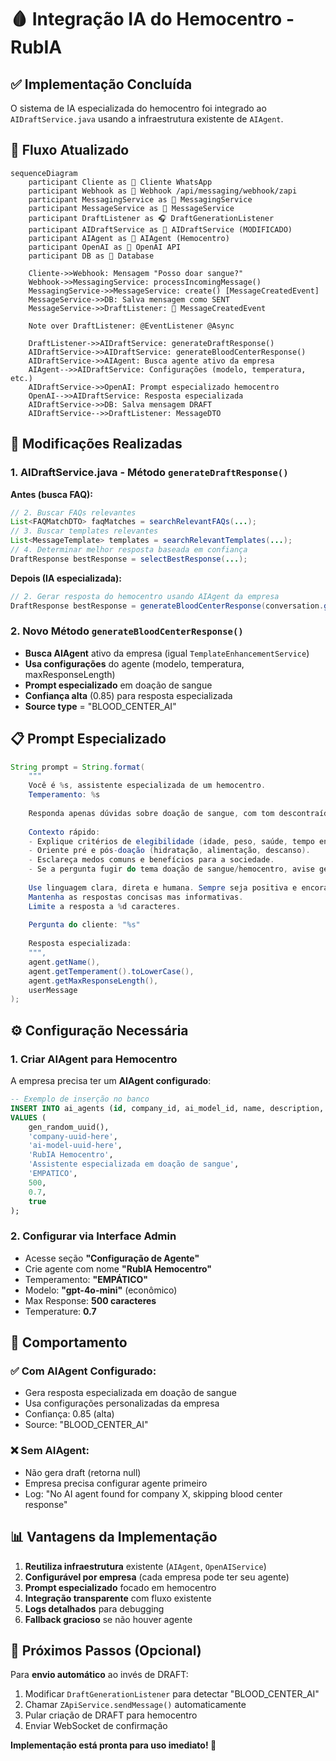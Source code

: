 # 🩸 Integração IA do Hemocentro - RubIA

## ✅ **Implementação Concluída**

O sistema de IA especializada do hemocentro foi integrado ao `AIDraftService.java` usando a infraestrutura existente de `AIAgent`.

## 🔄 **Fluxo Atualizado**

```mermaid
sequenceDiagram
    participant Cliente as 📱 Cliente WhatsApp
    participant Webhook as 🔗 Webhook /api/messaging/webhook/zapi
    participant MessagingService as 🔄 MessagingService
    participant MessageService as 📝 MessageService
    participant DraftListener as 🎧 DraftGenerationListener
    participant AIDraftService as 🤖 AIDraftService (MODIFICADO)
    participant AIAgent as 🎯 AIAgent (Hemocentro)
    participant OpenAI as 🧠 OpenAI API
    participant DB as 💾 Database

    Cliente->>Webhook: Mensagem "Posso doar sangue?"
    Webhook->>MessagingService: processIncomingMessage()
    MessagingService->>MessageService: create() [MessageCreatedEvent]
    MessageService->>DB: Salva mensagem como SENT
    MessageService->>DraftListener: 🔔 MessageCreatedEvent
    
    Note over DraftListener: @EventListener @Async
    
    DraftListener->>AIDraftService: generateDraftResponse()
    AIDraftService->>AIDraftService: generateBloodCenterResponse()
    AIDraftService->>AIAgent: Busca agente ativo da empresa
    AIAgent-->>AIDraftService: Configurações (modelo, temperatura, etc.)
    AIDraftService->>OpenAI: Prompt especializado hemocentro
    OpenAI-->>AIDraftService: Resposta especializada
    AIDraftService->>DB: Salva mensagem DRAFT
    AIDraftService-->>DraftListener: MessageDTO
```

## 🎯 **Modificações Realizadas**

### **1. AIDraftService.java - Método `generateDraftResponse()`**

**Antes (busca FAQ):**
```java
// 2. Buscar FAQs relevantes
List<FAQMatchDTO> faqMatches = searchRelevantFAQs(...);
// 3. Buscar templates relevantes  
List<MessageTemplate> templates = searchRelevantTemplates(...);
// 4. Determinar melhor resposta baseada em confiança
DraftResponse bestResponse = selectBestResponse(...);
```

**Depois (IA especializada):**
```java
// 2. Gerar resposta do hemocentro usando AIAgent da empresa
DraftResponse bestResponse = generateBloodCenterResponse(conversation.getCompany().getId(), userMessage);
```

### **2. Novo Método `generateBloodCenterResponse()`**

- **Busca AIAgent** ativo da empresa (igual `TemplateEnhancementService`)
- **Usa configurações** do agente (modelo, temperatura, maxResponseLength)
- **Prompt especializado** em doação de sangue
- **Confiança alta** (0.85) para resposta especializada
- **Source type** = "BLOOD_CENTER_AI"

## 📋 **Prompt Especializado**

```java
String prompt = String.format(
    """
    Você é %s, assistente especializada de um hemocentro.
    Temperamento: %s
    
    Responda apenas dúvidas sobre doação de sangue, com tom descontraído, acolhedor e encorajador.
    
    Contexto rápido:
    - Explique critérios de elegibilidade (idade, peso, saúde, tempo entre doações).
    - Oriente pré e pós-doação (hidratação, alimentação, descanso).
    - Esclareça medos comuns e benefícios para a sociedade.
    - Se a pergunta fugir do tema doação de sangue/hemocentro, avise gentilmente que só responde sobre isso.
    
    Use linguagem clara, direta e humana. Sempre seja positiva e encorajadora sobre a doação de sangue.
    Mantenha as respostas concisas mas informativas.
    Limite a resposta a %d caracteres.
    
    Pergunta do cliente: "%s"
    
    Resposta especializada:
    """,
    agent.getName(),
    agent.getTemperament().toLowerCase(),
    agent.getMaxResponseLength(),
    userMessage
);
```

## ⚙️ **Configuração Necessária**

### **1. Criar AIAgent para Hemocentro**

A empresa precisa ter um **AIAgent configurado**:

```sql
-- Exemplo de inserção no banco
INSERT INTO ai_agents (id, company_id, ai_model_id, name, description, temperament, max_response_length, temperature, is_active)
VALUES (
    gen_random_uuid(),
    'company-uuid-here',
    'ai-model-uuid-here',
    'RubIA Hemocentro',
    'Assistente especializada em doação de sangue',
    'EMPATICO',
    500,
    0.7,
    true
);
```

### **2. Configurar via Interface Admin**

- Acesse seção **"Configuração de Agente"**
- Crie agente com nome **"RubIA Hemocentro"**
- Temperamento: **"EMPÁTICO"**
- Modelo: **"gpt-4o-mini"** (econômico)
- Max Response: **500 caracteres**
- Temperature: **0.7**

## 🎯 **Comportamento**

### **✅ Com AIAgent Configurado:**
- Gera resposta especializada em doação de sangue
- Usa configurações personalizadas da empresa
- Confiança: 0.85 (alta)
- Source: "BLOOD_CENTER_AI"

### **❌ Sem AIAgent:**
- Não gera draft (retorna null)
- Empresa precisa configurar agente primeiro
- Log: "No AI agent found for company X, skipping blood center response"

## 📊 **Vantagens da Implementação**

1. **Reutiliza infraestrutura** existente (`AIAgent`, `OpenAIService`)
2. **Configurável por empresa** (cada empresa pode ter seu agente)
3. **Prompt especializado** focado em hemocentro
4. **Integração transparente** com fluxo existente
5. **Logs detalhados** para debugging
6. **Fallback gracioso** se não houver agente

## 🔄 **Próximos Passos (Opcional)**

Para **envio automático** ao invés de DRAFT:

1. Modificar `DraftGenerationListener` para detectar "BLOOD_CENTER_AI"
2. Chamar `ZApiService.sendMessage()` automaticamente
3. Pular criação de DRAFT para hemocentro
4. Enviar WebSocket de confirmação

**Implementação está pronta para uso imediato! 🚀**